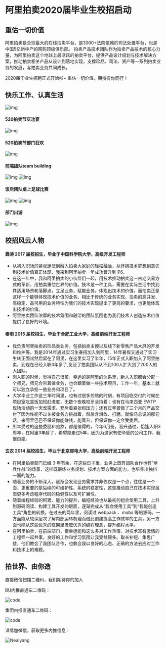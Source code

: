 # 阿里拍卖2020届毕业生校招启动

## 重估一切价值

阿里拍卖是全球最大的在线拍卖平台，是3000+法院信赖的司法处置平台，也是中国5亿新中产的网购顶级俱乐部。
拍卖产品技术团队作为拍卖产品技术的核心力量，为阿里拍卖这个地球上最活跃的拍卖平台，提供产品设计规划与技术解决方案，推动拍卖相关产品从设计到落地实现，支撑珍品、司法、资产等一系列拍卖业务的发展，与拍卖业务共同成长。

2020届毕业生招聘正式开始啦~ 重估一切价值，期待有你同行！

## 快乐工作、认真生活

![img](https://img.alicdn.com/tfs/TB1d0jfGx9YBuNjy0FfXXXIsVXa-1280-851.jpg)
#### 520拍卖节庆功宴
![img](https://img.alicdn.com/tfs/TB1wZO4GpOWBuNjy0FiXXXFxVXa-1080-1918.jpg)
#### 520拍卖节部门狂欢
![img](https://img.alicdn.com/tfs/TB18N4gGGmWBuNjy1XaXXXCbXXa-1620-1080.jpg)
#### 前端团队team building
![img](https://img.alicdn.com/tfs/TB1eD5FGAyWBuNjy0FpXXassXXa-1440-1080.jpg)
![img](https://img.alicdn.com/tfs/TB1Qy26Gr9YBuNjy0FgXXcxcXXa-1440-1080.jpg)
#### 饭后团队桌上足球比赛
![img](https://img.alicdn.com/tfs/TB1VRIzXjrguuRjy0FeXXXcbFXa-4032-3024.jpg)
![img](https://img.alicdn.com/tfs/TB1EJffGx9YBuNjy0FfXXXIsVXa-1126-750.jpg)
#### 部门出游
![img](https://img.alicdn.com/tfs/TB1p.qSGrGYBuNjy0FoXXciBFXa-4032-3024.jpg)


## 校招风云人物

####  霖涛 2017 届校招生，毕业于中国科学院大学，高级开发工程师

  - 从初入职场的紧张迷茫到融入拍卖大家庭的轻松融洽，从怀抱技术梦想到意识到技术价值真正体现，我来到阿里拍卖一年成功晋升到 P6。
  - 在这一年中，我和阿里拍卖的小伙伴们一起，用技术推动拍卖这一古老交易方式的革新，用拍卖重估世界的价值。技术是一种工具，需要在实际生活中找到其适用场景和落脚点，立足业务，赋能业务，体现出技术的价值，而拍卖正是这样一个能够体现技术价值的业务。相比于传统的业务实现，拍卖的高并发、高稳定、高可用的业务特性为我们的技术实现提出了更高的要求，也更能体现出技术的价值。
  - 阿里拍卖团队浓厚的技术氛围和融洽的团队氛围也为我们技术人创造技术价值提供了良好的环境。
  

#### 奉雨 2015 届校招生，毕业于合肥工业大学，高级前端开发工程师

  - 我负责阿里拍卖的珍品类业务，包括拍卖主搜以及线下新零售产品大屏的开发和维护等。我是2014年通过实习生春招加入到阿里，14年暑假又通过了实习生转正面试然后留在了阿里，在这里实习了半年，15年正式入职加入了阿里拍卖，到现在已经入职3年多了,见证了拍卖团队从不到100人扩大到了200人的大团队。
  - 刚入职的时候，觉得自己很菜，幸运的是阿里的体系里，新人入职都会分配一个师兄，师兄会带着做业务，也会跟着做一些技术项目，工作一年，基本上就可以独立承担一些业务和项目了。
  -  大学毕业工作这三年时间里，也有过很多煎熬的时刻，有项目临交付的时候在项目室吃盒饭加班赶进度，无数个夜晚咬牙坚持着；也有在马来西亚 EWTP 现场活动前一天改需求，充斥着紧张和压力；还有过辛苦做了三个月的产品交付了因为性能不过关被业务方挑战着，然后含泪改、打磨。就像马总说的那句话，来阿里巴巴不保证你能赚钱，能晋升，但保证你一定会受委屈。 
  -  所幸受过的这些委屈和煎熬，都是值得的，今年6月份，晋升通过，恰逢入职3周年，在阿里3年醇了，希望能走过5年，因为为这家有使命感的公司工作，我很自豪。
  
  
#### 玄农 2014 届校招生，毕业于北京邮电大学，高级前端开发工程师

  - 在阿里拍卖部门已经 3 年有余，在这些日子里，业务上既有团队合作也有“单兵作战”的场景，这样既锻炼业务规划、技术方案方面的能力，也培养出独挡一面的能力。
  - 随着业务的不断深入，逐渐会发现业务需求并非仅仅是一个点，往往是一个面，更重要的是后续的可维护性、系统的稳定性，这些推动自己在技术实现层面更多考虑程序代码的稳健性以及可扩展性。
  - 随着编程经验的积累、能力的提升，编程经验也从最初的组合使用工具，上升到源码阅读、构建工具开发的层面，逐渐完成从“我会使用工具”到“我能创造工具”角色的转换。在过去的两年里，阅读过 webpack 、mobx 等的源码，一方面能从较深层次了解内部运转机理而借此创建提高工作效率的工具，另一方面也能从这些优秀的框架里汲取优秀的编程理念，提升编程水平。
  - 在阿里拍卖，在前端部门，很幸运能和这么多对工作热情、对技术富有激情的工程师一起共事，良好的工作和学习氛围让我受益颇多。取长补短、集思广益，他们教会了我团队合作，也教会我以良好的心态、正确的方法去应对工作和技术上的难题。
  
## 拍世界、由你造

直接微信扫描二维码，我们期待你的加入

BU内推直通车二维码：

![code](https://img.alicdn.com/tfs/TB1b9KnL5rpK1RjSZFhXXXSdXXa-180-166.png)

集团内推直通车二维码：

![code](https://img.alicdn.com/tfs/TB14SiELVzqK1RjSZSgXXcpAVXa-185-183.png)

详情加微信，获取更多内推信息：

![Nealyang](https://img.alicdn.com/tfs/TB1iMyPLZfpK1RjSZFOXXa6nFXa-430-430.png)
